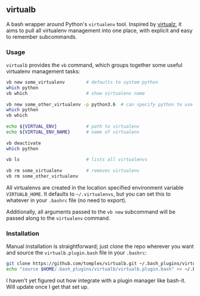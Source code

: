 ## virtualb

A bash wrapper around Python's `virtualenv` tool. Inspired by [virtualz](https://github.com/aperezdc/virtualz), it aims to pull all virtualenv management into one place, with explicit and easy to remember subcommands.

### Usage

`virtualb` provides the `vb` command, which groups together some useful virtualenv management tasks:

```bash
vb new some_virtualenv        # defaults to system python
which python
vb which                      # show virtualenv name
 
vb new some_other_virtualenv -p python3.6  # can specify python to use
which python
vb which
 
echo ${VIRTUAL_ENV}           # path to virtualenv
echo ${VIRTUAL_ENV_NAME}      # name of virtualenv
 
vb deactivate
which python
 
vb ls                         # lists all virtualenvs
 
vb rm some_virtualenv         # removes virtualenv
vb rm some_other_virtualenv
```

All virtualenvs are created in the location specified environment variable `VIRTUALB_HOME`. It defaults to `~/.virtualenvs`, but you can set this to whatever in your `.bashrc` file (no need to export).

Additionally, all arguments passed to the `vb new` subcommand will be passed along to the `virtualenv` command.

### Installation

Manual installation is straightforward; just clone the repo wherever you want and source the `virtualb.plugin.bash` file in your `.bashrc`:

```bash
git clone https://github.com/tomplex/virtualb.git ~/.bash_plugins/virtualb
echo "source $HOME/.bash_plugins/virtualb/virtualb.plugin.bash" >> ~/.bashrc
```

I haven't yet figured out how integrate with a plugin manager like bash-it. Will update once I get that set up.


